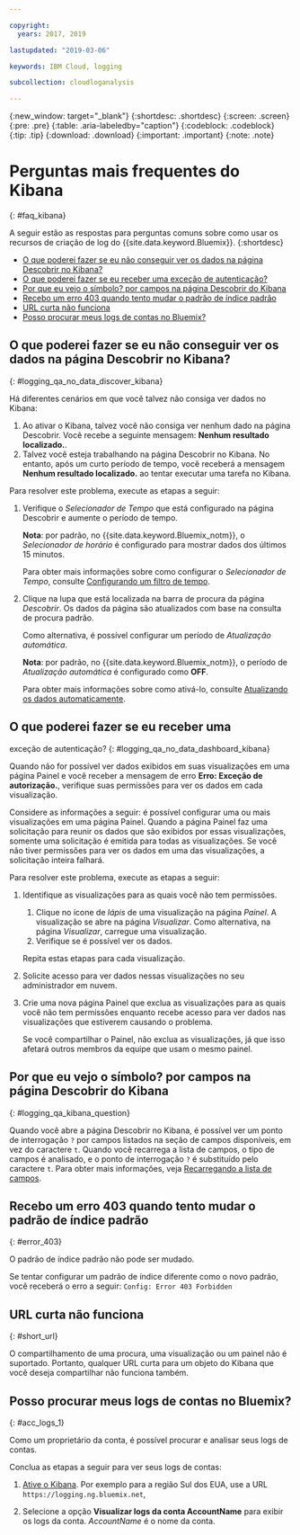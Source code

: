 ```yaml
---

copyright:
  years: 2017, 2019

lastupdated: "2019-03-06"

keywords: IBM Cloud, logging

subcollection: cloudloganalysis

---
```


{:new_window: target="_blank"}
{:shortdesc: .shortdesc}
{:screen: .screen}
{:pre: .pre}
{:table: .aria-labeledby="caption"}
{:codeblock: .codeblock}
{:tip: .tip}
{:download: .download}
{:important: .important}
{:note: .note}


# Perguntas mais frequentes do Kibana
{: #faq_kibana}

A seguir estão as respostas para perguntas comuns sobre como usar os recursos de criação de log
do {{site.data.keyword.Bluemix}}. {:shortdesc}

* [O que poderei fazer se eu não conseguir ver
os dados na página Descobrir no Kibana?](/docs/services/CloudLogAnalysis/qa/faq_kibana.html#logging_qa_no_data_discover_kibana)
* [O que poderei fazer se eu receber uma
exceção de autenticação?](/docs/services/CloudLogAnalysis/qa/faq_kibana.html#logging_qa_no_data_dashboard_kibana)
* [Por que eu vejo o símbolo? por campos na página Descobrir do Kibana](/docs/services/CloudLogAnalysis/qa/faq_kibana.html#logging_qa_kibana_question)
* [Recebo um erro 403 quando tento mudar o padrão de índice padrão](/docs/services/CloudLogAnalysis/qa/faq_kibana.html#error_403)
* [URL curta não funciona](/docs/services/CloudLogAnalysis/qa/faq_kibana.html#short_url)
* [Posso procurar meus logs de contas no Bluemix?](/docs/services/CloudLogAnalysis/qa/faq_kibana.html#acc_logs_1)


## O que poderei fazer se eu não conseguir ver os dados na página Descobrir no Kibana?
{: #logging_qa_no_data_discover_kibana}

Há diferentes cenários em que você talvez não consiga ver dados no Kibana:

1. Ao ativar o Kibana, talvez você não consiga ver nenhum dado na página Descobrir. Você recebe a
seguinte mensagem: **Nenhum resultado localizado.**. 
2. Talvez você esteja trabalhando na página Descobrir no Kibana. No entanto, após um curto período de tempo, você receberá a mensagem **Nenhum resultado localizado.** ao tentar
executar uma tarefa no Kibana.

Para resolver este problema, execute as etapas a seguir:

1. Verifique o *Selecionador de Tempo* que está configurado na página Descobrir e
aumente o período de tempo. 

    **Nota**: por padrão, no {{site.data.keyword.Bluemix_notm}}, o *Selecionador de horário* é configurado para mostrar dados dos últimos 15 minutos.

    Para obter mais informações sobre como configurar o *Selecionador de Tempo*, consulte
[Configurando um filtro de
tempo](/docs/services/CloudLogAnalysis/kibana/filter_logs.html#set_time_filter1).
       
2. Clique na lupa que está localizada na barra de procura da página *Descobrir*. Os dados da página são atualizados com base na consulta de procura padrão.

    Como alternativa, é possível configurar um período de *Atualização automática*.

    **Nota**: por padrão, no {{site.data.keyword.Bluemix_notm}}, o
período de *Atualização automática* é configurado como **OFF**.
    
    Para obter mais informações sobre como ativá-lo, consulte
[Atualizando
os dados automaticamente](/docs/services/CloudLogAnalysis/kibana/analize_logs_interactively.html#discover_view_refresh_interval).



## O que poderei fazer se eu receber uma
exceção de autenticação?
{: #logging_qa_no_data_dashboard_kibana}

Quando não for possível ver dados exibidos em suas visualizações em uma página Painel e você receber a
mensagem de erro **Erro: Exceção de autorização.**, verifique suas permissões para ver os dados em
cada visualização.

Considere as informações a seguir:
é possível configurar uma ou mais visualizações em uma página Painel. Quando a página Painel faz uma solicitação para reunir os dados que são exibidos por essas visualizações,
somente uma solicitação é emitida para todas as visualizações. Se você não tiver permissões para ver os dados
em uma das visualizações, a solicitação inteira falhará.

Para resolver este problema, execute as etapas a seguir:

1. Identifique as visualizações para as quais você não tem permissões.

    1. Clique no ícone de *lápis* de uma visualização na página *Painel*. A
visualização se abre na página *Visualizar*. Como alternativa, na página
*Visualizar*, carregue uma visualização. 
    2. Verifique se é possível ver os dados.
    
    Repita estas etapas para cada visualização.

2. Solicite acesso para ver dados nessas visualizações no seu administrador em nuvem.

3. Crie uma nova página Painel que exclua as visualizações para as quais você não tem permissões enquanto
recebe acesso para ver dados nas visualizações que estiverem causando o problema. 

    Se você compartilhar o Painel, não exclua as visualizações, já que isso afetará outros membros da
equipe que usam o mesmo painel.



## Por que eu vejo o símbolo? por campos na página Descobrir do Kibana
{: #logging_qa_kibana_question}

Quando você abre a página Descobrir no Kibana, é possível ver um ponto de interrogação `?` por campos listados na seção de campos disponíveis, em vez do caractere `t`. Quando você recarrega a lista de campos, o tipo de campos é analisado, e o ponto de interrogação `?` é substituído pelo caractere `t`. Para obter mais informações, veja [Recarregando a lista de campos](/docs/services/CloudLogAnalysis/kibana/analize_logs_interactively.html#discover_view_reload_fields).


## Recebo um erro 403 quando tento mudar o padrão de índice padrão
{: #error_403}

O padrão de índice padrão não pode ser mudado. 

Se tentar configurar um padrão de índice diferente como o novo padrão, você receberá o erro a seguir: `Config: Error 403 Forbidden`

## URL curta não funciona
{: #short_url}

O compartilhamento de uma procura, uma visualização ou um painel não é suportado. Portanto, qualquer URL curta para um objeto do Kibana que você deseja compartilhar não funciona também. 

## Posso procurar meus logs de contas no Bluemix?
{: #acc_logs_1}

Como um proprietário da conta, é possível procurar e analisar seus logs de contas.

Conclua as etapas a seguir para ver seus logs de contas:

1. [Ative o Kibana](/docs/services/CloudLogAnalysis/kibana/launch.html#launch_Kibana_from_browser). Por exemplo para a região Sul dos EUA, use a URL `https://logging.ng.bluemix.net`,

2. Selecione a opção **Visualizar logs da conta AccountName** para exibir os logs da conta. *AccountName* é o nome da conta.

